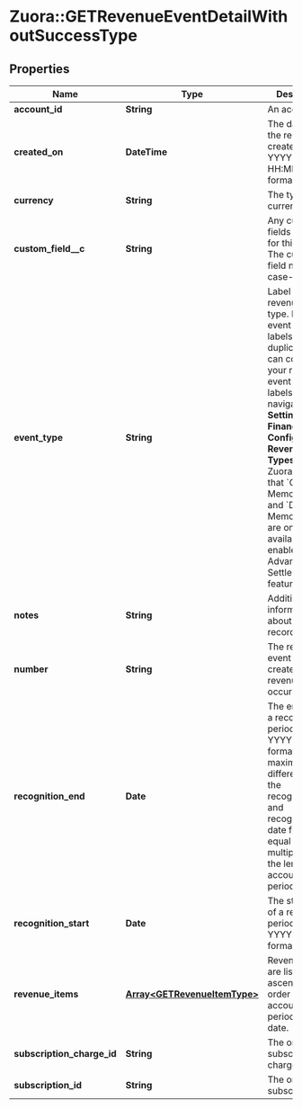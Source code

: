# Zuora::GETRevenueEventDetailWithoutSuccessType

## Properties
Name | Type | Description | Notes
------------ | ------------- | ------------- | -------------
**account_id** | **String** | An account ID.  | [optional] 
**created_on** | **DateTime** | The date when the record was created in YYYY-MM-DD HH:MM:SS format.  | [optional] 
**currency** | **String** | The type of currency used. | [optional] 
**custom_field__c** | **String** | Any custom fields defined for this object. The custom field name is case-sensitive.  | [optional] 
**event_type** | **String** | Label of the revenue event type. Revenue event type labels can be duplicated. You can configure your revenue event type labels by navigating to **Settings &gt; Finance &gt; Configure Revenue Event Types** in the Zuora UI.  Note that &#x60;Credit Memo Posted&#x60; and &#x60;Debit Memo Posted&#x60; are only available if you enable the Advanced AR Settlement feature.  | [optional] 
**notes** | **String** | Additional information about this record.  | [optional] 
**number** | **String** | The revenue event number created when a revenue event occurs.  | [optional] 
**recognition_end** | **Date** | The end date of a recognition period in YYYY-MM-DD format.   The maximum difference of the recognitionStart and recognitionEnd date fields is equal to 250 multiplied by the length of an accounting period.  | [optional] 
**recognition_start** | **Date** | The start date of a recognition period in YYYY-MM-DD format.  | [optional] 
**revenue_items** | [**Array&lt;GETRevenueItemType&gt;**](GETRevenueItemType.md) | Revenue items are listed in ascending order by the accounting period start date.  | [optional] 
**subscription_charge_id** | **String** | The original subscription charge ID.  | [optional] 
**subscription_id** | **String** | The original subscription ID.  | [optional] 


